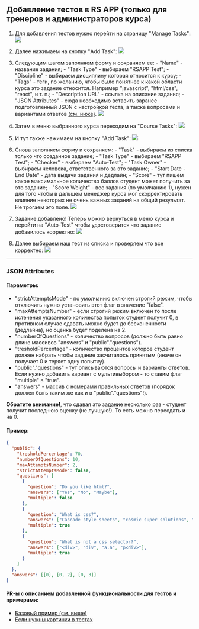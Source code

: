 <!-- TBD: needs to be updated later when the new features for admins from https://github.com/rolling-scopes/rsschool-app/issues are added-->

## Добавление тестов в RS APP (только для тренеров и администраторов курса)

1. Для добавления тестов нужно перейти на страницу "Manage Tasks":
   ![](https://docs.rs.school/images/rs-app-add-tests-1.png)

2. Далее нажимаем на кнопку "Add Task":
   ![](https://docs.rs.school/images/rs-app-add-tests-2.png)

3. Следующим шагом заполняем форму и сохраняем ее: - "Name" - название задания; - "Task Type" - выбираем "RSAPP Test"; - "Discipline" - выбираем дисциплину которая относится к курсу; - "Tags" - теги, по желанию, чтобы было понятнее к какой области курса это задание относится. Например "javascript", "html/css", "react", и т. п.; - "Description URL" - ссылка на описание задания; - "JSON Attributes" - сюда необходимо вставить заранее подготовленный JSON с настройкой теста, а также вопросами и вариантами ответов [(см. ниже)](https://docs.rs.school/#/rs-app-add-tests?id=json-attributes).
   ![](https://docs.rs.school/images/rs-app-add-tests-3.png)

4. Затем в меню выбранного курса переходим на "Course Tasks":
   ![](https://docs.rs.school/images/rs-app-add-tests-4.png)

5. И тут также нажимаем на кнопку "Add Task":
   ![](https://docs.rs.school/images/rs-app-add-tests-5.png)

6. Снова заполняем форму и сохраняем: - "Task" - выбираем из списка только что созданное задание; - "Task Type" - выбираем "RSAPP Test"; - "Checker" - выбираем "Auto-Test"; - "Task Owner" - выбираем человека, ответственного за это задание; - "Start Date - End Date" - дата выдачи задания и дедлайн; - "Score" - тут пишем какое максимальное количество баллов студент может получить за это задание; - "Score Weight" - вес задания (по умолчанию 1), нужен для того чтобы в дальшем менеджер курса мог скорректировать влияние некоторых не очень важных заданий на общий результат. Не трогаем это поле.
   ![](https://docs.rs.school/images/rs-app-add-tests-6.png)

7. Задание добавлено! Теперь можно вернуться в меню курса и перейти на "Auto-Test" чтобы удостоверится что задание добавилось корректно:
   ![](https://docs.rs.school/images/rs-app-add-tests-7.png)

8. Далее выбираем наш тест из списка и проверяем что все корректно:
   ![](https://docs.rs.school/images/rs-app-add-tests-8.png)

---

### JSON Attributes

#### Параметры:

- "strictAttemptsMode" - по умолчанию включен строгий режим, чтобы отключить нужно установить этот флаг в значение "false".
- "maxAttemptsNumber" - если строгий режим включен то после истечения указанного количества попыток студент получит 0, в противном случае сдавать можно будет до бесконечности (дедлайна), но оценка будет поделена на 2.
- "numberOfQuestions" - количество вопросов (должно быть равно длине массивов "answers" и "public"."questions").
- "tresholdPercentage" - количество процентов которое студент должен набрать чтобы задание засчиталось принятым (иначе он получает 0 и теряет одну попытку).
- "public"."questions" - тут описываются вопросы и варианты ответов. Если нужно добавить вариант с мультивыбором - то ставим флаг "multiple" в "true".
- "answers" - массив с номерами правильных ответов (порядок должен быть таким же как и в "public"."questions"!).

**Обратите внимание!**, что сдавая это задание несколько раз - студент получит последнюю оценку (не лучшую!). То есть можно пересдать и на 0.

#### Пример:

```json
{
  "public": {
    "tresholdPercentage": 70,
    "numberOfQuestions": 10,
    "maxAttemptsNumber": 2,
    "strictAttemptsMode": false,
    "questions": [
      {
        "question": "Do you like html?",
        "answers": ["Yes", "No", "Maybe"],
        "multiple": false
      },
      {
        "question": "What is css?",
        "answers": ["Cascade style sheets", "cosmic super solutions", "cool super stuff"],
        "multiple": true
      },
      {
        "question": "What is not a css selector?",
        "answers": ["<div>", "div", "a.a", "p<div>"],
        "multiple": true
      }
    ]
  },
  "answers": [[0], [0, 2], [0, 3]]
}
```

#### PR-ы с описанием добавленной функциональности для тестов и примерами:

- [Базовый пример (см. выше)](https://github.com/rolling-scopes/rsschool-app/pull/530)
- [Если нужны картинки в тестах](https://github.com/rolling-scopes/rsschool-app/pull/798)
